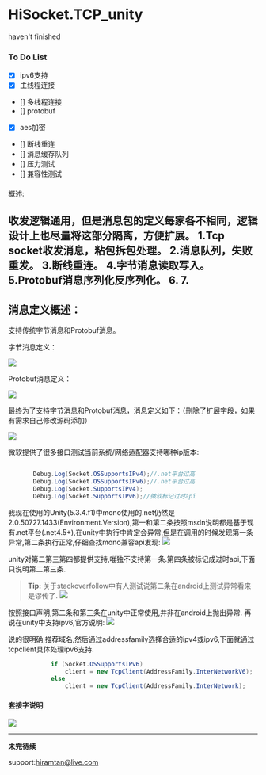 # HiSocket.TCP_unity

haven't finished 
### To Do List
- [x] ipv6支持
- [x] 主线程连接
- [] 多线程连接
- [] protobuf
- [x] aes加密
- [] 断线重连
- [] 消息缓存队列
- [] 压力测试
- [] 兼容性测试


####
概述:


收发逻辑通用，但是消息包的定义每家各不相同，逻辑设计上也尽量将这部分隔离，方便扩展。
1.Tcp socket收发消息，粘包拆包处理。
2.消息队列，失败重发。
3.断线重连。
4.字节消息读取写入。
5.Protobuf消息序列化反序列化。
6.
7.
-------------
###
消息定义概述：
-------------
支持传统字节消息和Protobuf消息。

字节消息定义：

[![](http://thumbnail0.baidupcs.com/thumbnail/6398bce33555603ea4de884c2cf06066?fid=506779508-250528-903135732718103&time=1495166400&rt=sh&sign=FDTAER-DCb740ccc5511e5e8fedcff06b081203-jgUTBtjtO7dvLqnrSDqjVURa%2B6E%3D&expires=8h&chkv=0&chkbd=0&chkpc=&dp-logid=3212607178404885154&dp-callid=0&size=c710_u400&quality=100)](http://thumbnail0.baidupcs.com/thumbnail/6398bce33555603ea4de884c2cf06066?fid=506779508-250528-903135732718103&time=1495166400&rt=sh&sign=FDTAER-DCb740ccc5511e5e8fedcff06b081203-jgUTBtjtO7dvLqnrSDqjVURa%2B6E%3D&expires=8h&chkv=0&chkbd=0&chkpc=&dp-logid=3212607178404885154&dp-callid=0&size=c710_u400&quality=100)

Protobuf消息定义：

[![](http://thumbnail0.baidupcs.com/thumbnail/c3a4ad9b6c552e132d7b0f75ff63a69c?fid=506779508-250528-81367493888917&time=1495166400&rt=sh&sign=FDTAER-DCb740ccc5511e5e8fedcff06b081203-tG6DZISWFd6HyGaPTnsGBrWTRNA%3D&expires=8h&chkv=0&chkbd=0&chkpc=&dp-logid=3212675482775317065&dp-callid=0&size=c710_u400&quality=100)](http://thumbnail0.baidupcs.com/thumbnail/c3a4ad9b6c552e132d7b0f75ff63a69c?fid=506779508-250528-81367493888917&time=1495166400&rt=sh&sign=FDTAER-DCb740ccc5511e5e8fedcff06b081203-tG6DZISWFd6HyGaPTnsGBrWTRNA%3D&expires=8h&chkv=0&chkbd=0&chkpc=&dp-logid=3212675482775317065&dp-callid=0&size=c710_u400&quality=100)

最终为了支持字节消息和Protobuf消息，消息定义如下：（删除了扩展字段，如果有需求自己修改源码添加）

[![](http://thumbnail0.baidupcs.com/thumbnail/84a9c3c219447d1128e14566453680e6?fid=506779508-250528-27816268309311&time=1495166400&rt=sh&sign=FDTAER-DCb740ccc5511e5e8fedcff06b081203-Wjupb2CbAhhzJyQJkLKn4s7TemE%3D&expires=8h&chkv=0&chkbd=0&chkpc=&dp-logid=3212817129796143869&dp-callid=0&size=c710_u400&quality=100)](http://thumbnail0.baidupcs.com/thumbnail/84a9c3c219447d1128e14566453680e6?fid=506779508-250528-27816268309311&time=1495166400&rt=sh&sign=FDTAER-DCb740ccc5511e5e8fedcff06b081203-Wjupb2CbAhhzJyQJkLKn4s7TemE%3D&expires=8h&chkv=0&chkbd=0&chkpc=&dp-logid=3212817129796143869&dp-callid=0&size=c710_u400&quality=100)

微软提供了很多接口测试当前系统/网络适配器支持哪种ip版本:
``` C#

       Debug.Log(Socket.OSSupportsIPv4);//.net平台过高       
       Debug.Log(Socket.OSSupportsIPv6);//.net平台过高       
       Debug.Log(Socket.SupportsIPv4);       
       Debug.Log(Socket.SupportsIPv6);//微软标记过时api
 ```
我现在使用的Unity(5.3.4.f1)中mono使用的.net仍然是2.0.50727.1433(Environment.Version),第一和第二条按照msdn说明都是基于现有.net平台(.net4.5+),在unity中执行中肯定会异常,但是在调用的时候发现第一条异常,第二条执行正常,仔细查找mono兼容api发现:
[![](http://note.youdao.com/yws/public/resource/e5a82e19c36d60bd66f6b5ec40c50ae7/xmlnote/0D0F8D6AD2D34D118FA7E5F32BFB847D/7725)](http://note.youdao.com/yws/public/resource/e5a82e19c36d60bd66f6b5ec40c50ae7/xmlnote/0D0F8D6AD2D34D118FA7E5F32BFB847D/7725)

unity对第二第三第四都提供支持,唯独不支持第一条.第四条被标记成过时api,下面只说明第二第三条.
> **Tip:** 关于stackoverfollow中有人测试说第二条在android上测试异常看来是谬传了.
[![](http://note.youdao.com/yws/public/resource/e5a82e19c36d60bd66f6b5ec40c50ae7/xmlnote/529EB007D0564FFFB17530569CA1EB83/7727)](http://note.youdao.com/yws/public/resource/e5a82e19c36d60bd66f6b5ec40c50ae7/xmlnote/529EB007D0564FFFB17530569CA1EB83/7727)

按照接口声明,第二条和第三条在unity中正常使用,并非在android上抛出异常.
再说在unity中支持ipv6,官方说明:
[![](http://note.youdao.com/yws/public/resource/e5a82e19c36d60bd66f6b5ec40c50ae7/xmlnote/DD03AB53B6A34D99A703BB5219D16ADC/7730)](http://note.youdao.com/yws/public/resource/e5a82e19c36d60bd66f6b5ec40c50ae7/xmlnote/DD03AB53B6A34D99A703BB5219D16ADC/7730)

说的很明确,推荐域名,然后通过addressfamily选择合适的ipv4或ipv6,下面就通过tcpclient具体处理ipv6支持.
``` c#
            if (Socket.OSSupportsIPv6)
                client = new TcpClient(AddressFamily.InterNetworkV6);
            else
                client = new TcpClient(AddressFamily.InterNetwork);
```

#### 套接字说明

[![](http://thumbnail0.baidupcs.com/thumbnail/b41e074d472d4cd7930043ea3cb19efa?fid=506779508-250528-670073707873836&time=1495162800&rt=sh&sign=FDTAER-DCb740ccc5511e5e8fedcff06b081203-pqRAa4V046tHuwu3HAjn74BaXi0%3D&expires=8h&chkv=0&chkbd=0&chkpc=&dp-logid=3211386981383397550&dp-callid=0&size=c710_u400&quality=100)](http://thumbnail0.baidupcs.com/thumbnail/b41e074d472d4cd7930043ea3cb19efa?fid=506779508-250528-670073707873836&time=1495162800&rt=sh&sign=FDTAER-DCb740ccc5511e5e8fedcff06b081203-pqRAa4V046tHuwu3HAjn74BaXi0%3D&expires=8h&chkv=0&chkbd=0&chkpc=&dp-logid=3211386981383397550&dp-callid=0&size=c710_u400&quality=100)

***********
**未完待续**


support:hiramtan@live.com
